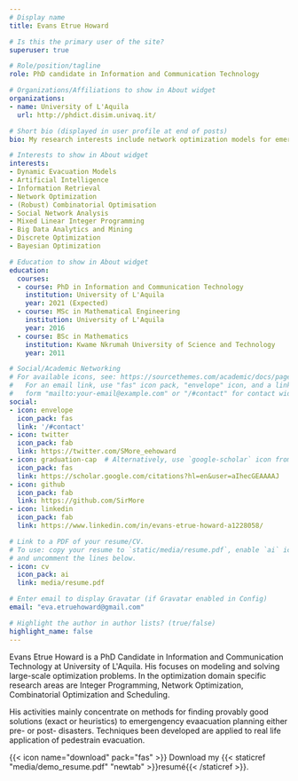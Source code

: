 ```yaml
---
# Display name
title: Evans Etrue Howard

# Is this the primary user of the site?
superuser: true

# Role/position/tagline
role: PhD candidate in Information and Communication Technology

# Organizations/Affiliations to show in About widget
organizations:
- name: University of L'Aquila
  url: http://phdict.disim.univaq.it/

# Short bio (displayed in user profile at end of posts)
bio: My research interests include network optimization models for emergency evacuation planning.

# Interests to show in About widget
interests:
- Dynamic Evacuation Models
- Artificial Intelligence
- Information Retrieval
- Network Optimization
- (Robust) Combinatorial Optimisation
- Social Network Analysis
- Mixed Linear Integer Programming
- Big Data Analytics and Mining
- Discrete Optimization
- Bayesian Optimization

# Education to show in About widget
education:
  courses:
  - course: PhD in Information and Communication Technology
    institution: University of L'Aquila
    year: 2021 (Expected)
  - course: MSc in Mathematical Engineering
    institution: University of L'Aquila
    year: 2016
  - course: BSc in Mathematics
    institution: Kwame Nkrumah University of Science and Technology
    year: 2011

# Social/Academic Networking
# For available icons, see: https://sourcethemes.com/academic/docs/page-builder/#icons
#   For an email link, use "fas" icon pack, "envelope" icon, and a link in the
#   form "mailto:your-email@example.com" or "/#contact" for contact widget.
social:
- icon: envelope
  icon_pack: fas
  link: '/#contact'
- icon: twitter
  icon_pack: fab
  link: https://twitter.com/SMore_eehoward
- icon: graduation-cap  # Alternatively, use `google-scholar` icon from `ai` icon pack
  icon_pack: fas
  link: https://scholar.google.com/citations?hl=en&user=aIhecGEAAAAJ
- icon: github
  icon_pack: fab
  link: https://github.com/SirMore
- icon: linkedin
  icon_pack: fab
  link: https://www.linkedin.com/in/evans-etrue-howard-a1228058/

# Link to a PDF of your resume/CV.
# To use: copy your resume to `static/media/resume.pdf`, enable `ai` icons in `params.toml`, 
# and uncomment the lines below.
- icon: cv
  icon_pack: ai
  link: media/resume.pdf

# Enter email to display Gravatar (if Gravatar enabled in Config)
email: "eva.etruehoward@gmail.com"

# Highlight the author in author lists? (true/false)
highlight_name: false
---
```


Evans Etrue Howard is a PhD Candidate in  Information and Communication Technology at University of L'Aquila.  His focuses on modeling and solving large-scale optimization problems. In the optimization domain specific research areas are Integer Programming, Network Optimization, Combinatorial Optimization and Scheduling. 

His activities mainly concentrate on methods for finding provably good solutions (exact or heuristics) to emergengency evaacuation planning either pre- or post- disasters. Techniques been developed are applied to real life application of pedestrain evacuation.  


{{< icon name="download" pack="fas" >}} Download my {{< staticref "media/demo_resume.pdf" "newtab" >}}resumé{{< /staticref >}}.